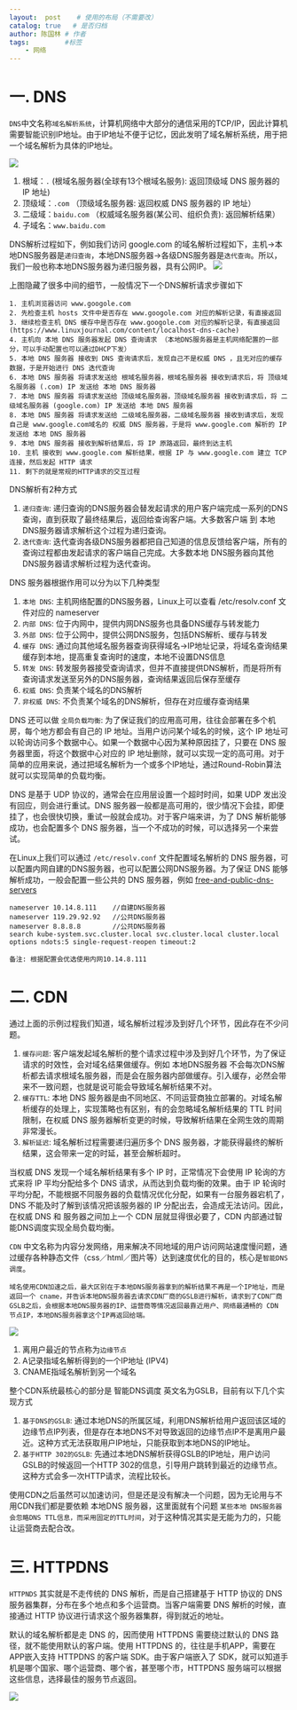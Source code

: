 ```yaml
---
layout:  post    # 使用的布局（不需要改）
catalog: true   # 是否归档
author: 陈国林 # 作者
tags:         #标签
    - 网络
---
```


# 一. DNS
`DNS`中文名称`域名解析系统`，计算机网络中大部分的通信采用的TCP/IP，因此计算机需要智能识别IP地址。由于IP地址不便于记忆，因此发明了域名解析系统，用于把一个域名解析为具体的IP地址。

![](https://github.com/chenguolin/chenguolin.github.io/blob/master/data/image/dns-root.png?raw=true)

1. 根域：`.`  (根域名服务器(全球有13个根域名服务): 返回顶级域 DNS 服务器的 IP 地址)
2. 顶级域：`.com`   （顶级域名服务器: 返回权威 DNS 服务器的 IP 地址）
3. 二级域：`baidu.com` （权威域名服务器(某公司、组织负责): 返回解析结果）
4. 子域名：`www.baidu.com`

DNS解析过程如下，例如我们访问 google.com 的域名解析过程如下，主机->本地DNS服务器是`递归查询`，本地DNS服务器->各级DNS服务器是`迭代查询`。所以，我们一般也称本地DNS服务器为递归服务器，具有公网IP。
![](https://github.com/chenguolin/chenguolin.github.io/blob/master/data/image/dns-trace.png?raw=true)

上图隐藏了很多中间的细节，一般情况下一个DNS解析请求步骤如下
```
1. 主机浏览器访问 www.googole.com
2. 先检查主机 hosts 文件中是否存在 www.googole.com 对应的解析记录，有直接返回
3. 继续检查主机 DNS 缓存中是否存在 www.googole.com 对应的解析记录，有直接返回  (https://www.linuxjournal.com/content/localhost-dns-cache)
4. 主机向 本地 DNS 服务器发起 DNS 查询请求 （本地DNS服务器是主机网络配置的一部分，可以手动配置也可以通过DHCP下发）
5. 本地 DNS 服务器 接收到 DNS 查询请求后，发现自己不是权威 DNS ，且无对应的缓存数据，于是开始进行 DNS 迭代查询
6. 本地 DNS 服务器 将请求发送给 根域名服务器，根域名服务器 接收到请求后，将 顶级域名服务器 (.com) IP 发送给 本地 DNS 服务器
7. 本地 DNS 服务器 将请求发送给 顶级域名服务器，顶级域名服务器 接收到请求后，将 二级域名服务器 (google.com) IP 发送给 本地 DNS 服务器
8. 本地 DNS 服务器 将请求发送给 二级域名服务器，二级域名服务器 接收到请求后，发现自己是 www.google.com域名的 权威 DNS 服务器，于是将 www.google.com 解析的 IP 发送给 本地 DNS 服务器
9. 本地 DNS 服务器 接收到解析结果后，将 IP 原路返回，最终到达主机
10. 主机 接收到 www.google.com 解析结果，根据 IP 与 www.google.com 建立 TCP 连接，然后发起 HTTP 请求
11. 剩下的就是常规的HTTP请求的交互过程
```

DNS解析有2种方式
1. `递归查询`: 递归查询的DNS服务器会替发起请求的用户客户端完成一系列的DNS查询，直到获取了最终结果后，返回给查询客户端。大多数客户端 到 本地 DNS服务器请求解析这个过程为递归查询。
2. `迭代查询`: 迭代查询各级DNS服务器都把自己知道的信息反馈给客户端，所有的查询过程都由发起请求的客户端自己完成。大多数本地 DNS服务器向其他DNS服务器请求解析过程为迭代查询。

DNS 服务器根据作用可以分为以下几种类型
1. `本地 DNS`: 主机网络配置的DNS服务器，Linux上可以查看 /etc/resolv.conf 文件对应的 nameserver
2. `内部 DNS`: 位于内网中，提供内网DNS服务也具备DNS缓存与转发能力
3. `外部 DNS`: 位于公网中，提供公网DNS服务，包括DNS解析、缓存与转发
4. `缓存 DNS`: 通过向其他域名服务器查询获得域名->IP地址记录，将域名查询结果缓存到本地，提高重复查询时的速度，本地不设置DNS信息
5. `转发 DNS`: 转发服务器接受查询请求，但并不直接提供DNS解析，而是将所有查询请求发送至另外的DNS服务器，查询结果返回后保存至缓存
6. `权威 DNS`: 负责某个域名的DNS解析
7. `非权威 DNS`: 不负责某个域名的DNS解析，但存在对应缓存查询结果

DNS 还可以做 `全局负载均衡`: 为了保证我们的应用高可用，往往会部署在多个机房，每个地方都会有自己的 IP 地址。当用户访问某个域名的时候，这个 IP 地址可以轮询访问多个数据中心。如果一个数据中心因为某种原因挂了，只要在 DNS 服务器里面，将这个数据中心对应的 IP 地址删除，就可以实现一定的高可用。对于简单的应用来说，通过把域名解析为一个或多个IP地址，通过Round-Robin算法就可以实现简单的负载均衡。

DNS 是基于 UDP 协议的，通常会在应用层设置一个超时时间，如果 UDP 发出没有回应，则会进行重试。DNS 服务器一般都是高可用的，很少情况下会挂，即便挂了，也会很快切换，重试一般就会成功。对于客户端来讲，为了 DNS 解析能够成功，也会配置多个 DNS 服务器，当一个不成功的时候，可以选择另一个来尝试。

在Linux上我们可以通过 `/etc/resolv.conf` 文件配置域名解析的 DNS 服务器，可以配置内网自建的DNS服务器，也可以配置公网DNS服务器。为了保证 DNS 能够解析成功，一般会配置一些公共的 DNS 服务器，例如 [free-and-public-dns-servers](https://www.lifewire.com/free-and-public-dns-servers-2626062)

```
nameserver 10.14.8.111    //自建DNS服务器
nameserver 119.29.92.92   //公共DNS服务器
nameserver 8.8.8.8        //公共DNS服务器
search kube-system.svc.cluster.local svc.cluster.local cluster.local
options ndots:5 single-request-reopen timeout:2

备注: 根据配置会优选使用内网10.14.8.111
```

# 二. CDN
通过上面的示例过程我们知道，域名解析过程涉及到好几个环节，因此存在不少问题。

1. `缓存问题`: 客户端发起域名解析的整个请求过程中涉及到好几个环节，为了保证请求的时效性，会对域名结果做缓存。例如 本地DNS服务器 不会每次DNS解析都去请求根域名服务器，而是会在服务器内部做缓存。引入缓存，必然会带来不一致问题，也就是说可能会导致域名解析结果不对。
2. `缓存TTL`: 本地 DNS 服务器是由不同地区、不同运营商独立部署的。对域名解析缓存的处理上，实现策略也有区别，有的会忽略域名解析结果的 TTL 时间限制，在权威 DNS 服务器解析变更的时候，导致解析结果在全网生效的周期非常漫长。
3. `解析延迟`: 域名解析过程需要递归遍历多个 DNS 服务器，才能获得最终的解析结果，这会带来一定的时延，甚至会解析超时。

当权威 DNS 发现一个域名解析结果有多个 IP 时，正常情况下会使用 IP 轮询的方式来将 IP 平均分配给多个 DNS 请求，从而达到负载均衡的效果。由于 IP 轮询时平均分配，不能根据不同服务器的负载情况优化分配，如果有一台服务器宕机了，DNS 不能及时了解到该情况把该服务器的 IP 分配出去，会造成无法访问。因此，在权威 DNS 和 服务器之间加上一个 CDN 层就显得很必要了，CDN 内部通过智能DNS调度实现全局负载均衡。

`CDN` 中文名称为内容分发网络，用来解决不同地域的用户访问网站速度慢问题，通过缓存各种静态文件（css／html／图片等）达到速度优化的目的，核心是`智能DNS调度`。

`域名使用CDN加速之后，最大区别在于本地DNS服务器拿到的解析结果不再是一个IP地址，而是返回一个 cname，并告诉本地DNS服务器去请求CDN厂商的GSLB进行解析，请求到了CDN厂商GSLB之后，会根据本地DNS服务器的IP、运营商等情况返回最靠近用户、网络最通畅的 CDN 节点IP，本地DNS服务器拿这个IP再返回给端。`

![](https://github.com/chenguolin/chenguolin.github.io/blob/master/data/image/dns-cdn.png?raw=true)

1. 离用户最近的节点称为`边缘节点`
2. A记录指域名解析得到的一个IP地址 (IPV4)
3. CNAME指域名解析到另一个域名

整个CDN系统最核心的部分是 智能DNS调度 英文名为GSLB，目前有以下几个实现方式

1. `基于DNS的GSLB`: 通过本地DNS的所属区域，利用DNS解析给用户返回该区域的边缘节点IP列表，但是存在本地DNS不对导致返回的边缘节点IP不是离用户最近。这种方式无法获取用户IP地址，只能获取到本地DNS的IP地址。
2. `基于HTTP 302的GSLB`: 先通过本地DNS解析获得GSLB的IP地址，用户访问GSLB的时候返回一个HTTP 302的信息，引导用户跳转到最近的边缘节点。这种方式会多一次HTTP请求，流程比较长。

使用CDN之后虽然可以加速访问，但是还是没有解决一个问题，因为无论用与不用CDN我们都是要依赖 本地DNS 服务器，这里面就有个问题 `某些本地 DNS服务器会忽略DNS TTL信息，而采用固定的TTL时间`，对于这种情况其实是无能为力的，只能让运营商去配合改。

# 三. HTTPDNS
`HTTPNDS` 其实就是不走传统的 DNS 解析，而是自己搭建基于 HTTP 协议的 DNS 服务器集群，分布在多个地点和多个运营商。当客户端需要 DNS 解析的时候，直接通过 HTTP 协议进行请求这个服务器集群，得到就近的地址。

默认的域名解析都是走 DNS 的，因而使用 HTTPDNS 需要绕过默认的 DNS 路径，就不能使用默认的客户端。使用 HTTPDNS 的，往往是手机APP，需要在APP嵌入支持 HTTPDNS 的客户端 SDK。由于客户端嵌入了 SDK，就可以知道手机是哪个国家、哪个运营商、哪个省，甚至哪个市，HTTPDNS 服务端可以根据这些信息，选择最佳的服务节点返回。

![](https://github.com/chenguolin/chenguolin.github.io/blob/master/data/image/httpdns.jpg?raw=true)

